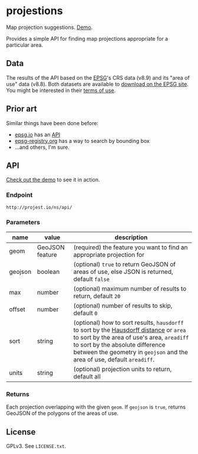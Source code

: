 # projestions

Map projection suggestions. [Demo](http://projest.io/ns/).

Provides a simple API for finding map projections appropriate for a particular area.

## Data

The results of the API based on the [EPSG](http://www.epsg.org/)'s CRS data (v8.9) and its "area of use" data (v8.8). Both datasets are available to [download on the EPSG site](http://www.epsg.org/EPSGDataset/DownloadDataset.aspx). You might be interested in their [terms of use](http://www.epsg.org/TermsOfUse).

## Prior art

Similar things have been done before:

 * [epsg.io](http://epsg.io/) has an [API](https://github.com/klokantech/epsg.io#api-for-results)
 * [epsg-registry.org](http://www.epsg-registry.org/) has a way to search by bounding box
 * ...and others, I'm sure.

## API

[Check out the demo](http://projest.io/ns/) to see it in action.

### Endpoint

`http://projest.io/ns/api/`

### Parameters

name | value | description
--- | --- | ---
geom | GeoJSON feature | (required) the feature you want to find an appropriate projection for
geojson | boolean | (optional) `true` to return GeoJSON of areas of use, else JSON is returned, default `false`
max | number | (optional) maximum number of results to return, default `20`
offset | number | (optional) number of results to skip, default `0`
sort | string | (optional) how to sort results, `hausdorff` to sort by the [Hausdorff distance](http://postgis.net/docs/ST_HausdorffDistance.html) or `area` to sort by the area of use's area, `areadiff` to sort by the absolute difference between the geometry in `geojson` and the area of use, default `areadiff`. 
units | string | (optional) projection units to return, default all

### Returns

Each projection overlapping with the given `geom`. If `geojson` is `true`, returns GeoJSON of the polygons of the areas of use.

## License

GPLv3. See `LICENSE.txt`.
